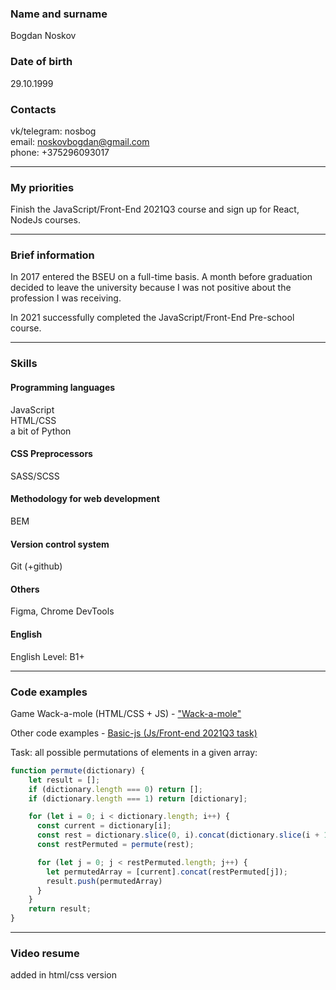 ### Name and surname
Bogdan Noskov

### Date of birth
29.10.1999

### Contacts
vk/telegram: nosbog  
email: noskovbogdan@gmail.com  
phone: +375296093017  

***

### My priorities
Finish the JavaScript/Front-End 2021Q3 course and sign up for React, NodeJs courses.

***

### Brief information
In 2017 entered the BSEU on a full-time basis. A month before graduation decided to leave the university because I was not positive about the profession I was receiving.

In 2021 successfully completed the JavaScript/Front-End Pre-school course.

***

### Skills

#### Programming languages
JavaScript  
HTML/CSS  
a bit of Python  

#### CSS Preprocessors
SASS/SCSS

#### Methodology for web development 
BEM

#### Version control system
Git (+github)

#### Others
Figma, Chrome DevTools

#### English
English Level: B1+

***

### Code examples
Game Wack-a-mole (HTML/CSS + JS) - ["Wack-a-mole"](https://rolling-scopes-school.github.io/nosbog-JSFEPRESCHOOL/js30-part2/)

Other code examples - [Basic-js (Js/Front-end 2021Q3 task)](https://github.com/nosbog/basic-js/tree/master/src)

Task: all possible permutations of elements in a given array:
```Javascript
function permute(dictionary) {
    let result = [];
    if (dictionary.length === 0) return [];
    if (dictionary.length === 1) return [dictionary];

    for (let i = 0; i < dictionary.length; i++) {
      const current = dictionary[i];
      const rest = dictionary.slice(0, i).concat(dictionary.slice(i + 1));
      const restPermuted = permute(rest);

      for (let j = 0; j < restPermuted.length; j++) {
        let permutedArray = [current].concat(restPermuted[j]);
        result.push(permutedArray)
      }
    }
    return result;
}
```

***

### Video resume
added in html/css version
